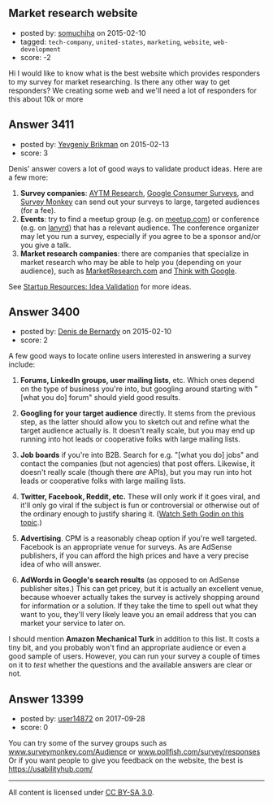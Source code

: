 ## Market research website

- posted by: [somuchiha](https://stackexchange.com/users/4704947/somuchiha) on 2015-02-10
- tagged: `tech-company`, `united-states`, `marketing`, `website`, `web-development`
- score: -2

Hi I would like to know what is the best website which provides responders to my survey for market researching. Is there any other way to get responders? We creating some web and we'll need a lot of responders for this about 10k or more  



## Answer 3411

- posted by: [Yevgeniy Brikman](https://stackexchange.com/users/223985/yevgeniy-brikman) on 2015-02-13
- score: 3

<p>Denis' answer covers a lot of good ways to validate product ideas. Here are a few more:</p>

<ol>
<li><strong>Survey companies</strong>: <a href="http://aytm.com/" rel="nofollow">AYTM Research</a>, <a href="http://www.google.com/insights/consumersurveys/home" rel="nofollow">Google Consumer Surveys</a>, and <a href="https://www.surveymonkey.com/" rel="nofollow">Survey Monkey</a> can send out your surveys to large, targeted audiences (for a fee).</li>
<li><strong>Events</strong>: try to find a meetup group (e.g. on <a href="http://www.meetup.com/" rel="nofollow">meetup.com</a>) or conference (e.g. on <a href="http://lanyrd.com/dashboard/" rel="nofollow">lanyrd</a>) that has a relevant audience. The conference organizer may let you run a survey, especially if you agree to be a sponsor and/or you give a talk.</li>
<li><strong>Market research companies</strong>: there are companies that specialize in market research who may be able to help you (depending on your audience), such as <a href="http://www.marketresearch.com/" rel="nofollow">MarketResearch.com</a> and <a href="https://www.thinkwithgoogle.com/" rel="nofollow">Think with Google</a>. </li>
</ol>

<p>See <a href="http://www.hello-startup.net/resources/idea-validation/" rel="nofollow">Startup Resources: Idea Validation</a> for more ideas.</p>



## Answer 3400

- posted by: [Denis de Bernardy](https://stackexchange.com/users/182468/denis-de-bernardy) on 2015-02-10
- score: 2

A few good ways to locate online users interested in answering a survey include:

1. **Forums, LinkedIn groups, user mailing lists**, etc. Which ones depend on the type of business you're into, but googling around starting with "[what you do] forum" should yield good results.

2. **Googling for your target audience** directly. It stems from the previous step, as the latter should allow you to sketch out and refine what the target audience actually is. It doesn't really scale, but you may end up running into hot leads or cooperative folks with large mailing lists.

3. **Job boards** if you're into B2B. Search for e.g. "[what you do] jobs" and contact the companies (but not agencies) that post offers. Likewise, it doesn't really scale (though there *are* APIs), but you may run into hot leads or cooperative folks with large mailing lists.

4. **Twitter, Facebook, Reddit, etc.** These will only work if it goes viral, and it'll only go viral if the subject is fun or controversial or otherwise out of the ordinary enough to justify sharing it. ([Watch Seth Godin on this topic](http://www.ted.com/talks/seth_godin_on_sliced_bread).)

5. **Advertising**. CPM is a reasonably cheap option if you're well targeted. Facebook is an appropriate venue for surveys. As are AdSense publishers, if you can afford the high prices and have a very precise idea of who will answer.

6. **AdWords in Google's search results** (as opposed to on AdSense publisher sites.) This can get pricey, but it is actually an excellent venue, because whoever actually takes the survey is actively shopping around for information or a solution. If they take the time to spell out what they want to you, they'll very likely leave you an email address that you can market your service to later on.

I should mention **Amazon Mechanical Turk** in addition to this list. It costs a tiny bit, and you probably won't find an appropriate audience or even a good sample of users. However, you can run your survey a couple of times on it to *test* whether the questions and the available answers are clear or not.



## Answer 13399

- posted by: [user14872](https://stackexchange.com/users/11870584/user14872) on 2017-09-28
- score: 0

You can try some of the survey groups such as www.surveymonkey.com/Audience‎
or www.pollfish.com/survey/responses‎
Or if you want people to give you feedback on the website, the best is 
https://usabilityhub.com/





---

All content is licensed under [CC BY-SA 3.0](https://creativecommons.org/licenses/by-sa/3.0/).
